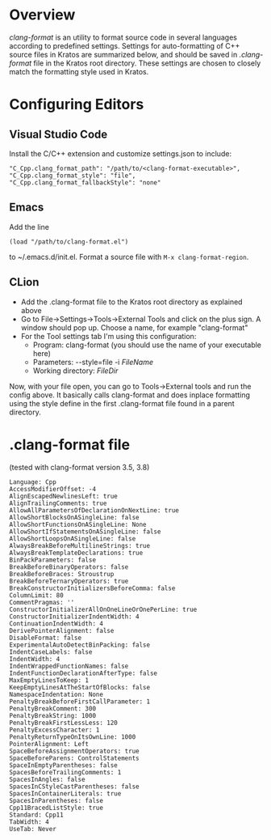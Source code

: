# Overview
_clang-format_ is an utility to format source code in several languages according to predefined settings.
Settings for auto-formatting of C++ source files in Kratos are summarized below, and should be saved in _.clang-format_ file in the Kratos root directory. These settings are chosen to closely match the formatting style used in Kratos.

# Configuring Editors
## Visual Studio Code
Install the C/C++ extension and customize settings.json to include:

    "C_Cpp.clang_format_path": "/path/to/<clang-format-executable>",
    "C_Cpp.clang_format_style": "file",
    "C_Cpp.clang_format_fallbackStyle": "none"


## Emacs
Add the line

    (load "/path/to/clang-format.el")


to ~/.emacs.d/init.el. Format a source file with `M-x clang-format-region`.
## CLion 
- Add the .clang-format file to the Kratos root directory as explained above
- Go to File->Settings->Tools->External Tools and click on the plus sign. A window should pop up. Choose a name, for example "clang-format"
- For the Tool settings tab I'm using this configuration:
    - Program: clang-format (you should use the name of your executable here)
    - Parameters: --style=file -i $FileName$
    - Working directory: $FileDir$

Now, with your file open, you can go to Tools->External tools and run the config above. It basically calls clang-format and does inplace formatting using the style define in the first .clang-format file found in a parent directory.

# .clang-format file
(tested with clang-format version 3.5, 3.8)

    Language: Cpp  
    AccessModifierOffset: -4  
    AlignEscapedNewlinesLeft: true  
    AlignTrailingComments: true  
    AllowAllParametersOfDeclarationOnNextLine: true  
    AllowShortBlocksOnASingleLine: false  
    AllowShortFunctionsOnASingleLine: None  
    AllowShortIfStatementsOnASingleLine: false  
    AllowShortLoopsOnASingleLine: false  
    AlwaysBreakBeforeMultilineStrings: true  
    AlwaysBreakTemplateDeclarations: true  
    BinPackParameters: false  
    BreakBeforeBinaryOperators: false  
    BreakBeforeBraces: Stroustrup  
    BreakBeforeTernaryOperators: true  
    BreakConstructorInitializersBeforeComma: false  
    ColumnLimit: 80  
    CommentPragmas: ''  
    ConstructorInitializerAllOnOneLineOrOnePerLine: true  
    ConstructorInitializerIndentWidth: 4  
    ContinuationIndentWidth: 4  
    DerivePointerAlignment: false  
    DisableFormat: false  
    ExperimentalAutoDetectBinPacking: false  
    IndentCaseLabels: false  
    IndentWidth: 4  
    IndentWrappedFunctionNames: false  
    IndentFunctionDeclarationAfterType: false  
    MaxEmptyLinesToKeep: 1  
    KeepEmptyLinesAtTheStartOfBlocks: false  
    NamespaceIndentation: None  
    PenaltyBreakBeforeFirstCallParameter: 1  
    PenaltyBreakComment: 300  
    PenaltyBreakString: 1000  
    PenaltyBreakFirstLessLess: 120  
    PenaltyExcessCharacter: 1  
    PenaltyReturnTypeOnItsOwnLine: 1000  
    PointerAlignment: Left  
    SpaceBeforeAssignmentOperators: true  
    SpaceBeforeParens: ControlStatements  
    SpaceInEmptyParentheses: false  
    SpacesBeforeTrailingComments: 1  
    SpacesInAngles: false  
    SpacesInCStyleCastParentheses: false  
    SpacesInContainerLiterals: true  
    SpacesInParentheses: false  
    Cpp11BracedListStyle: true  
    Standard: Cpp11  
    TabWidth: 4  
    UseTab: Never 

